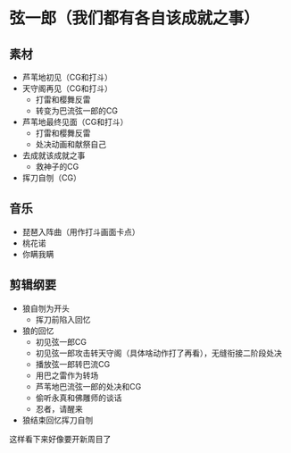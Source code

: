 # 弦一郎（我们都有各自该成就之事）
## 素材

- 芦苇地初见（CG和打斗）
- 天守阁再见（CG和打斗）
	* 打雷和樱舞反雷
	* 转变为巴流弦一郎的CG
- 芦苇地最终见面（CG和打斗）
	* 打雷和樱舞反雷
	* 处决动画和献祭自己
- 去成就该成就之事
	* 救神子的CG
- 挥刀自刎（CG）
## 音乐
* 琵琶入阵曲（用作打斗画面卡点）
* 桃花诺
* 你瞒我瞒
## 剪辑纲要
- 狼自刎为开头
	* 挥刀前陷入回忆
- 狼的回忆
	*  初见弦一郎CG
	* 初见弦一郎攻击转天守阁（具体啥动作打了再看），无缝衔接二阶段处决
	* 播放弦一郎转巴流CG
	* 用巴之雷作为转场
	* 芦苇地巴流弦一郎的处决和CG
	* 偷听永真和佛雕师的谈话
    * 忍者，请醒来
- 狼结束回忆挥刀自刎

这样看下来好像要开新周目了
<!--stackedit_data:
eyJoaXN0b3J5IjpbNjIwMDY2OTIsLTEzMDEzODgzMTMsNjM2Nz
gzNzc4LC00MjAwNTk0NTAsLTE1Njk3MTc4NzldfQ==
-->